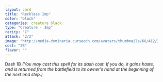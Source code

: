 ```yaml
---
layout: card
title: "Reckless Imp"
color: "black"
categories: creature black
type: "Creature - Imp"
rarity: "C"
attack: "2/2"
image: "http://media-dominaria.cursecdn.com/avatars/thumbnails/68/412/200/283/635618480246453341.png"
cost: "2B"
flavor: ""
---
```


Dash <span class="tip mana-icon mana-colorless-01" title="1 Colorless Mana">1</span><span class="tip mana-icon mana-black" title="1 Black Mana">B</span> <em>(You may cast this spell for its dash cost. If you do, it gains haste, and is returned from the battlefield to its owner's hand at the beginning of the next end step.)</em>
